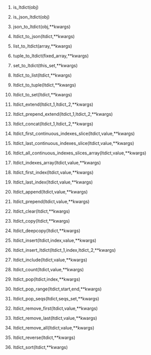 
 1. is_ltdict(obj)  
 
 2. is_json_ltdict(obj)  
 
 3. json_to_ltdict(obj,**kwargs)  

 4. ltdict_to_json(ltdict,**kwargs)  

 5. list_to_ltdict(array,**kwargs)  

 6. tuple_to_ltdict(fixed_array,**kwargs)  

 7. set_to_ltdict(this_set,**kwargs)  

 8. ltdict_to_list(ltdict,**kwargs)  

 9. ltdict_to_tuple(ltdict,**kwargs)  

 10. ltdict_to_set(ltdict,**kwargs)  

 11. ltdict_extend(ltdict_1,ltdict_2,**kwargs)  

 12. ltdict_prepend_extend(ltdict_1,ltdict_2,**kwargs)  

 13. ltdict_concat(ltdict_1,ltdict_2,**kwargs)  

 14. ltdict_first_continuous_indexes_slice(ltdict,value,**kwargs)  

 15. ltdict_last_continuous_indexes_slice(ltdict,value,**kwargs)  

 16. ltdict_all_continuous_indexes_slices_array(ltdict,value,**kwargs)  

 17. ltdict_indexes_array(ltdict,value,**kwargs)  

 18. ltdict_first_index(ltdict,value,**kwargs)  

 19. ltdict_last_index(ltdict,value,**kwargs)  


 20. ltdict_append(ltdict,value,**kwargs)  

 21. ltdict_prepend(ltdict,value,**kwargs)  

 22. ltdict_clear(ltdict,**kwargs)  

 23. ltdict_copy(ltdict,**kwargs)  

 24. ltdict_deepcopy(ltdict,**kwargs)  

 25. ltdict_insert(ltdict,index,value,**kwargs)  

 27. ltdict_insert_ltdict(ltdict_1,index,ltdict_2,**kwargs)  

 28. ltdict_include(ltdict,value,**kwargs)  

 29. ltdict_count(ltdict,value,**kwargs)  

 30. ltdict_pop(ltdict,index,**kwargs)  

 31. ltdict_pop_range(ltdict,start,end,**kwargs)  

 32. ltdict_pop_seqs(ltdict,seqs_set,**kwargs)  

 33. ltdict_remove_first(ltdict,value,**kwargs)  

 34. ltdict_remove_last(ltdict,value,**kwargs)  

 35. ltdict_remove_all(ltdict,value,**kwargs)  

 36. ltdict_reverse(ltdict,**kwargs)  

 37. ltdict_sort(ltdict,**kwargs)  

  
